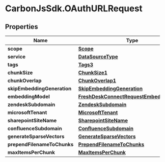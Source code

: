 # CarbonJsSdk.OAuthURLRequest

## Properties

Name | Type | Description | Notes
------------ | ------------- | ------------- | -------------
**scope** | [**Scope**](Scope.md) |  | [optional] 
**service** | [**DataSourceType**](DataSourceType.md) |  | 
**tags** | [**Tags3**](Tags3.md) |  | [optional] 
**chunkSize** | [**ChunkSize1**](ChunkSize1.md) |  | [optional] 
**chunkOverlap** | [**ChunkOverlap1**](ChunkOverlap1.md) |  | [optional] 
**skipEmbeddingGeneration** | [**SkipEmbeddingGeneration**](SkipEmbeddingGeneration.md) |  | [optional] 
**embeddingModel** | [**FreshDeskConnectRequestEmbeddingModel**](FreshDeskConnectRequestEmbeddingModel.md) |  | [optional] 
**zendeskSubdomain** | [**ZendeskSubdomain**](ZendeskSubdomain.md) |  | [optional] 
**microsoftTenant** | [**MicrosoftTenant**](MicrosoftTenant.md) |  | [optional] 
**sharepointSiteName** | [**SharepointSiteName**](SharepointSiteName.md) |  | [optional] 
**confluenceSubdomain** | [**ConfluenceSubdomain**](ConfluenceSubdomain.md) |  | [optional] 
**generateSparseVectors** | [**GenerateSparseVectors**](GenerateSparseVectors.md) |  | [optional] 
**prependFilenameToChunks** | [**PrependFilenameToChunks**](PrependFilenameToChunks.md) |  | [optional] 
**maxItemsPerChunk** | [**MaxItemsPerChunk**](MaxItemsPerChunk.md) |  | [optional] 


